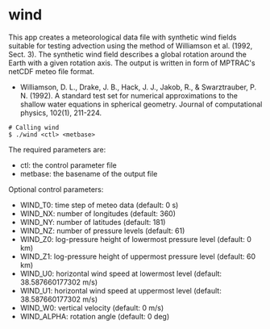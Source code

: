 # wind 

This app creates a meteorological data file with synthetic wind fields suitable for testing advection using the method of Williamson et al. (1992, Sect. 3). The synthetic wind field describes a global rotation around the Earth with a given rotation axis. The output is written in form of MPTRAC's netCDF meteo file format.

* Williamson, D. L., Drake, J. B., Hack, J. J., Jakob, R., & Swarztrauber, P. N. (1992). A standard test set for numerical approximations to the shallow water equations in spherical geometry. Journal of computational physics, 102(1), 211-224.

```
# Calling wind
$ ./wind <ctl> <metbase>
```

The required parameters are:
* ctl: the control parameter file
* metbase: the basename of the output file

Optional control parameters:
* WIND_T0: time step of meteo data (default: 0 s)
* WIND_NX: number of longitudes (default: 360)
* WIND_NY: number of latitudes (default: 181)
* WIND_NZ: number of pressure levels (default: 61)
* WIND_Z0: log-pressure height of lowermost pressure level (default: 0 km)
* WIND_Z1: log-pressure height of uppermost pressure level (default: 60 km)
* WIND_U0: horizontal wind speed at lowermost level (default: 38.587660177302 m/s)
* WIND_U1: horizontal wind speed at uppermost level (default: 38.587660177302 m/s)
* WIND_W0: vertical velocity (default: 0 m/s)
* WIND_ALPHA: rotation angle (default: 0 deg)
